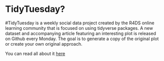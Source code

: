 # TidyTuesday?

#TidyTuesday is a weekly social data project created by the R4DS online learning community that is focused on using tidyverse packages. A new dataset and accompanying article featuring an interesting plot is released on Github every Monday. The goal is to generate a copy of the original plot or create your own original approach. 

You can read all about it <a href="https://github.com/rfordatascience/tidytuesday/blob/master/README.md"> here </a>
